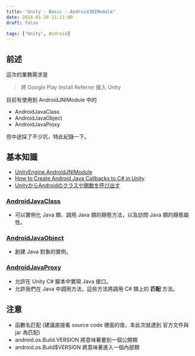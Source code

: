 ```yaml
---
title: "Unity - Basic - AndroidJNIModule"
date: 2024-01-28 21:11:00
draft: false

tags: ["Unity", Android]
---
```


## 前述

這次的業務需求是
> 將 Google Play Install Referrer 接入 Unity

目前有使用到 AndroidJNIModule 中的
- AndroidJavaClass
- AndroidJavaObject
- AndroidJavaProxy

但中途採了不少坑，特此紀錄一下。

## 基本知識
- [UnityEngine.AndroidJNIModule](https://docs.unity3d.com/ScriptReference/UnityEngine.AndroidJNIModule.html)
- [How to Create Android Java Callbacks to C# in Unity](https://vuopaja.com/tutorials/android-java-proxy)
- [UnityからAndroidのクラスや関数を呼び出す](https://zenn.dev/sunmax/articles/e079dd3ba7c487)

### [AndroidJavaClass](https://docs.unity3d.com/ScriptReference/AndroidJavaClass.html)
- 可以實例化 Java 類、調用 Java 類的靜態方法，以及訪問 Java 類的靜態屬性。

### [AndroidJavaObject](https://docs.unity.cn/2022.3/Documentation/ScriptReference/AndroidJavaObject.html)
- 創建 Java 對象的實例。

### [AndroidJavaProxy](https://docs.unity3d.com/ScriptReference/AndroidJavaProxy.html)
- 允許在 Unity C# 腳本中實現 Java 接口。
- 允許我們在 Java 中調用方法，這些方法將調用 C# 類上的 **匹配** 方法。

## 注意
- 函數名匹配 (建議直接看 source code 裡面的值，本此次就遇到 官方文件與 jar 為匹配)
- android.os.Build.VERSION 將意味著要到一個公開類
- android.os.Build$VERSION 將意味著進入一個內部類
